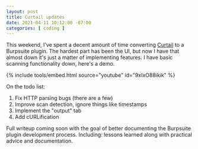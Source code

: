 ```yaml
---
layout: post
title: Curtail updates
date: 2021-04-11 10:12:00 -07:00
categories: [ coding ]
---
```


This weekend, I've spent a decent amount of time converting [Curtail](https://github.com/wg4568/curtail) to a Burpsuite plugin. The hardest part has been the UI, but now I have that almost down it's just a matter of implementing features. I have basic scanning functionality down, here's a demo.

{% include tools/embed.html source="youtube" id="9xIxO88ikik" %}

On the todo list:

1. Fix HTTP parsing bugs (there are a few)
2. Improve scan detection, ignore things like timestamps
3. Implement the "output" tab
4. Add cURLification

Full writeup coming soon with the goal of better documenting the Burpsuite plugin development process. Including: lessons learned along with practical advice and documentation. 